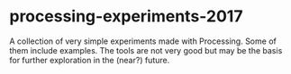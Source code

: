 # processing-experiments-2017
 A collection of very simple experiments made with Processing. Some of them include examples. The tools are not very good but may be the basis for further exploration in the (near?) future. 